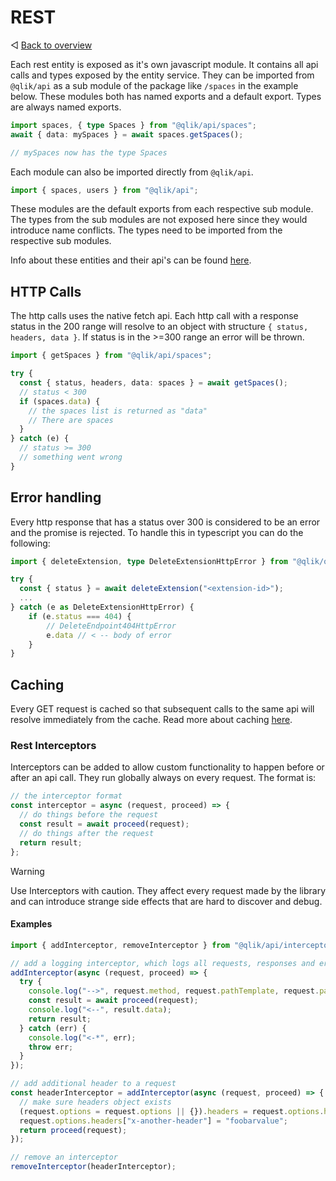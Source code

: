 # REST

◁ [Back to overview](../README.md)

Each rest entity is exposed as it's own javascript module. It contains all api calls and types exposed by the entity service. They can be imported from `@qlik/api` as a sub module of the package like `/spaces` in the example below. These modules both has named exports and a default export. Types are always named exports.

```ts
import spaces, { type Spaces } from "@qlik/api/spaces";
await { data: mySpaces } = await spaces.getSpaces();

// mySpaces now has the type Spaces
```

Each module can also be imported directly from `@qlik/api`.

```ts
import { spaces, users } from "@qlik/api";
```

These modules are the default exports from each respective sub module. The types from the sub modules are not exposed here since they would introduce name conflicts. The types need to be imported from the respective sub modules.

Info about these entities and their api's can be found [here](https://qlik.dev/apis/#rest).

## HTTP Calls

The http calls uses the native fetch api. Each http call with a response status in the 200 range will resolve to an object with structure `{ status, headers, data }`. If status is in the >=300 range an error will be thrown.

```ts
import { getSpaces } from "@qlik/api/spaces";

try {
  const { status, headers, data: spaces } = await getSpaces();
  // status < 300
  if (spaces.data) {
    // the spaces list is returned as "data"
    // There are spaces
  }
} catch (e) {
  // status >= 300
  // something went wrong
}
```

## Error handling

Every http response that has a status over 300 is considered to be an error and the promise is rejected. To handle this in typescript you can do the following:

```ts
import { deleteExtension, type DeleteExtensionHttpError } from "@qlik/qmfe/extensions";

try {
  const { status } = await deleteExtension("<extension-id>");
  ...
} catch (e as DeleteExtensionHttpError) {
    if (e.status === 404) {
        // DeleteEndpoint404HttpError
        e.data // < -- body of error
    }
}
```

## Caching

Every GET request is cached so that subsequent calls to the same api will resolve immediately from the cache. Read more about caching [here](features.md#caching).

### Rest Interceptors

Interceptors can be added to allow custom functionality to happen before or after an api call. They run globally always on every request. The format is:

```ts
// the interceptor format
const interceptor = async (request, proceed) => {
  // do things before the request
  const result = await proceed(request);
  // do things after the request
  return result;
};
```

> [!WARNING]
> Use Interceptors with caution. They affect every request made by the library and can introduce strange side effects that are hard to discover and debug.

#### Examples

```ts
import { addInterceptor, removeInterceptor } from "@qlik/api/interceptors";

// add a logging interceptor, which logs all requests, responses and errors
addInterceptor(async (request, proceed) => {
  try {
    console.log("-->", request.method, request.pathTemplate, request.pathVariables, request.query, request.body);
    const result = await proceed(request);
    console.log("<--", result.data);
    return result;
  } catch (err) {
    console.log("<-*", err);
    throw err;
  }
});

// add additional header to a request
const headerInterceptor = addInterceptor(async (request, proceed) => {
  // make sure headers object exists
  (request.options = request.options || {}).headers = request.options.headers || {};
  request.options.headers["x-another-header"] = "foobarvalue";
  return proceed(request);
});

// remove an interceptor
removeInterceptor(headerInterceptor);
```
